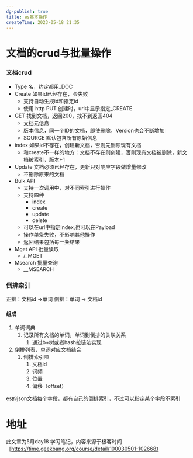 ```yaml
---
dg-publish: true
title: es基本操作
createTime: 2023-05-18 21:35  
---
```


# 文档的crud与批量操作

### 文档crud
- Type 名，约定都用_DOC
- Create  如果id已经存在，会失败
	- 支持自动生成id和指定id
	- 使用 http PUT 创建时，url中显示指定_CREATE
- GET 找到文档，返回200，找不到返回404 
	- 文档元信息
	- 版本信息，同一个ID的文档，即使删除，Version也会不断增加
	-  SOURCE 默认包含所有原始信息 
- index 如果id不存在，创建新文档，否则先删除现有文档
	- 和create不一样的地方：文档不存在则创建，否则现有文档被删除，新文档被索引，版本+1
- Update 文档必须已经存在，更新只对响应字段做增量修改
	- 不删除原来的文档
- Bulk API
	- 支持一次调用中，对不同索引进行操作
	- 支持四种
		- index
		- create
		- update
		- delete
	- 可以在url中指定index,也可以在Payload
	- 操作单条失败，不影响其他操作
	- 返回结果包括每一条结果
- Mget API 批量读取
	- /_MGET
- Msearch 批量查询
	- __MSEARCH

### 倒排索引

正排：文档id ->单词
倒排：单词 -> 文档id

#### 组成

1. 单词词典
	1. 记录所有文档的单词，单词到倒排的关联关系
		1. 通过b+树或者hash拉链法实现
2. 倒排列表，单词对应文档结合
	1. 倒排索引项
		1. 文档id
		2. 词频
		3. 位置
		4. 偏移（offset）

es的json文档每个字段，都有自己的倒排索引，不过可以指定某个字段不索引


# 地址

此文章为5月day18 学习笔记，内容来源于极客时间《https://time.geekbang.org/course/detail/100030501-102668》